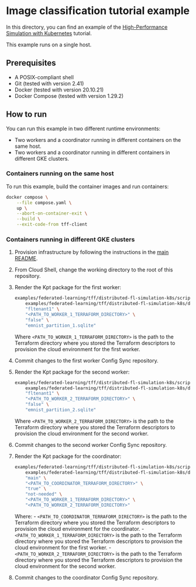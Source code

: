 # Image classification tutorial example

In this directory, you can find an example of the
[High-Performance Simulation with Kubernetes](https://www.tensorflow.org/federated/tutorials/high_performance_simulation_with_kubernetes)
tutorial.

This example runs on a single host.

## Prerequisites

- A POSIX-compliant shell
- Git (tested with version 2.41)
- Docker (tested with version 20.10.21)
- Docker Compose (tested with version 1.29.2)

## How to run

You can run this example in two different runtime environments:

- Two workers and a coordinator running in different containers on the same host.
- Two workers and a coordinator running in different containers in different GKE clusters.

### Containers running on the same host

To run this example, build the container images and run containers:

```sh
docker compose \
    --file compose.yaml \
    up \
    --abort-on-container-exit \
    --build \
    --exit-code-from tff-client
```

### Containers running in different GKE clusters

1. Provision infrastructure by following the instructions in the [main README](../../../../README.md).
1. From Cloud Shell, change the working directory to the root of this repository.
1. Render the Kpt package for the first worker:

    ```sh
    examples/federated-learning/tff/distributed-fl-simulation-k8s/scripts/generate-example-tff-workload-descriptors.sh \
        examples/federated-learning/tff/distributed-fl-simulation-k8s/distributed-fl-workload-pkg \
        "fltenant1" \
        "<PATH_TO_WORKER_1_TERRAFORM_DIRECTORY>" \
        "false" \
        "emnist_partition_1.sqlite"
    ```

    Where `<PATH_TO_WORKER_1_TERRAFORM_DIRECTORY>` is the path to the Terraform
    directory where you stored the Terraform descriptors to provision the cloud
    environment for the first worker.

1. Commit changes to the first worker Config Sync repository.
1. Render the Kpt package for the second worker:

    ```sh
    examples/federated-learning/tff/distributed-fl-simulation-k8s/scripts/generate-example-tff-workload-descriptors.sh \
        examples/federated-learning/tff/distributed-fl-simulation-k8s/distributed-fl-workload-pkg \
        "fltenant1" \
        "<PATH_TO_WORKER_2_TERRAFORM_DIRECTORY>" \
        "false" \
        "emnist_partition_2.sqlite"
    ```

    Where `<PATH_TO_WORKER_2_TERRAFORM_DIRECTORY>` is the path to the Terraform
    directory where you stored the Terraform descriptors to provision the cloud
    environment for the second worker.

1. Commit changes to the second worker Config Sync repository.
1. Render the Kpt package for the coordinator:

    ```sh
    examples/federated-learning/tff/distributed-fl-simulation-k8s/scripts/generate-example-tff-workload-descriptors.sh \
        examples/federated-learning/tff/distributed-fl-simulation-k8s/distributed-fl-workload-pkg \
        "main" \
        "<PATH_TO_COORDINATOR_TERRAFORM_DIRECTORY>" \
        "true" \
        "not-needed" \
        "<PATH_TO_WORKER_1_TERRAFORM_DIRECTORY>" \
        "<PATH_TO_WORKER_2_TERRAFORM_DIRECTORY>"
    ```

    Where:
        - `<PATH_TO_COORDINATOR_TERRAFORM_DIRECTORY>` is the path to the
            Terraform directory where you stored the Terraform descriptors to
            provision the cloud environment for the coordinator.
        - `<PATH_TO_WORKER_1_TERRAFORM_DIRECTORY>` is the path to the Terraform
            directory where you stored the Terraform descriptors to provision
            the cloud environment for the first worker.
        - `<PATH_TO_WORKER_2_TERRAFORM_DIRECTORY>` is the path to the Terraform
            directory where you stored the Terraform descriptors to provision
            the cloud environment for the second worker.

1. Commit changes to the coordinator Config Sync repository.
